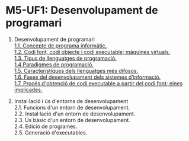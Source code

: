 # M5-UF1: Desenvolupament de programari   

1. Desenvolupament de programari   
 [1.1. Concepte de programa informàtic.](programa_informatic.md "Concepte de programa informàtic")   
 [1.2. Codi font, codi objecte i codi executable; màquines virtuals.](codi_font.md "Codi font, codi objecte i codi executable; màquines virtuals")   
 [1.3. Tipus de llenguatges de programació.](tipus.md "Tipus de llenguatges de programació")   
 [1.4 Paradigmes de programació.](paradigmes.md "Paradigmes de programació")   
 [1.5. Característiques dels llenguatges més difosos.](difosos.md "Característiques dels llenguatges més difosos")   
 [1.6. Fases del desenvolupament dels sistemes d’informació.](fases.md "Fases del desenvolupament dels sistemes d’informació")   
 [1.7. Procés d'obtenció de codi executable a partir del codi font; eines implicades.](proces.md "Procés d'obtenció de codi executable a partir del codi font; eines implicades")   

2. Instal·lació i ús d'entorns de desenvolupament   
 2.1. Funcions d'un entorn de desenvolupament.   
 2.2. Instal·lació d'un entorn de desenvolupament.   
 2.3. Ús bàsic d'un entorn de desenvolupament.   
 2.4. Edició de programes.   
 2.5. Generació d'executables.   
